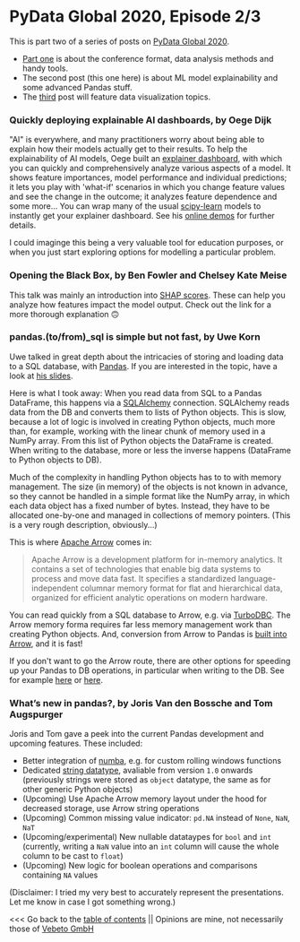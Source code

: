 # PyData Global 2020, Episode 2/3

This is part two of a series of posts on [PyData Global 2020](https://global.pydata.org/).

* [Part one](pydataglobal2020_1.md) is about the conference format, data analysis methods and handy tools.
* The second post (this one here) is about ML model explainability and some advanced Pandas stuff.
* The [third](pydataglobal2020_3.md) post will feature data visualization topics.


### Quickly deploying explainable AI dashboards, by Oege Dijk

"AI" is everywhere, and many practitioners worry about being able to explain how their models actually get to their results.
To help the explainability of AI models, Oege built an [explainer dashboard](https://github.com/oegedijk/explainerdashboard),
with which you can quickly and comprehensively analyze various aspects of a model.
It shows feature importances, model performance and individual predictions; it lets you play with 'what-if' scenarios in which
you change feature values and see the change in the outcome; it analyzes feature dependence and some more...
You can wrap many of the usual [scipy-learn](https://scikit-learn.org/stable/index.html) models to
instantly get your explainer dashboard.
See his [online demos](http://titanicexplainer.herokuapp.com/) for further details.

I could imaginge this being a very valuable tool for education purposes, or when you just start exploring
options for modelling a particular problem.


### Opening the Black Box, by Ben Fowler and Chelsey Kate Meise

This talk was mainly an introduction into [SHAP scores](https://github.com/slundberg/shap).
These can help you analyze how features impact the model output.
Check out the link for a more thorough explanation 🙃


### pandas.(to/from)\_sql is simple but not fast, by Uwe Korn

Uwe talked in great depth about the intricacies of storing and loading data to a SQL database, with [Pandas](https://pandas.pydata.org/).
If you are interested in the topic, have a look at [his slides](https://speakerdeck.com/xhochy/to-sql-is-simple-but-not-fast).

Here is what I took away: When you read data from SQL to a Pandas DataFrame, this happens via
a [SQLAlchemy](https://www.sqlalchemy.org/) connection.
SQLAlchemy reads data from the DB and converts them to lists of Python objects.
This is slow, because a lot of logic is involved in creating Python objects, much more than, for example,
working with the linear chunk of memory used in a NumPy array.
From this list of Python objects the DataFrame is created.
When writing to the database, more or less the inverse happens (DataFrame to Python objects to DB).

Much of the complexity in handling Python objects has to to with memory management.
The size (in memory) of the objects is not known in advance, so they cannot be handled in a simple format
like the NumPy array, in which each data object has a fixed number of bytes.
Instead, they have to be allocated one-by-one and managed in collections of memory pointers.
(This is a very rough description, obviously...)

This is where [Apache Arrow](https://arrow.apache.org/docs/index.html) comes in:

> Apache Arrow is a development platform for in-memory analytics. It contains a set of technologies that enable big data systems to process and move data fast. It specifies a standardized language-independent columnar memory format for flat and hierarchical data, organized for efficient analytic operations on modern hardware.

You can read quickly from a SQL database to Arrow, e.g. via [TurboDBC](https://turbodbc.readthedocs.io/en/latest/pages/advanced_usage.html#advanced-usage-arrow).
The Arrow memory forma requires far less memory management work than creating Python objects.
And, conversion from Arrow to Pandas is [built into Arrow](https://arrow.apache.org/docs/python/pandas.html), and it is fast!

If you don't want to go the Arrow route, there are other options for speeding up your Pandas to DB operations, in particular
when writing to the DB. See for example [here](https://naysan.ca/2020/05/09/pandas-to-postgresql-using-psycopg2-bulk-insert-performance-benchmark/) 
or [here](https://stackoverflow.com/questions/23103962/how-to-write-dataframe-to-postgres-table/47984180#47984180).



### What’s new in pandas?, by Joris Van den Bossche and Tom Augspurger

Joris and Tom gave a peek into the current Pandas development and upcoming features.
These included:

* Better integration of [numba](https://numba.pydata.org/), e.g. for custom rolling windows functions
* Dedicated [string datatype](https://pandas.pydata.org/pandas-docs/stable/user_guide/text.html#text-data-types), avaliable from version `1.0` onwards 
  (previously strings were stored as `object` datatype, the same as for other generic Python objects)
* (Upcoming) Use Apache Arrow memory layout under the hood for decreased storage, use Arrow string operations
* (Upcoming) Common missing value indicator: `pd.NA` instead of `None`, `NaN`, `NaT`
* (Upcoming/experimental) New nullable datataypes for `bool` and `int` (currently, writing a `NaN` value into an `int` column will cause the whole
  column to be cast to `float`)
* (Upcoming) New logic for boolean operations and comparisons containing `NA` values


(Disclaimer: I tried my very best to accurately represent the presentations. Let me know in case I got something wrong.)


<<< Go back to the [table of contents](../README.md) || Opinions are mine, not necessarily those of [Vebeto GmbH](https://www.vebeto.de)